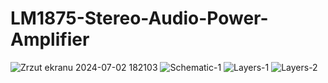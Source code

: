 # LM1875-Stereo-Audio-Power-Amplifier
![Zrzut ekranu 2024-07-02 182103](https://github.com/kprerc/LM1875-Stereo-Audio-Power-Amplifier/assets/161624297/1b59e0c8-0cc2-4cd2-86d2-3482ae104d77)
![Schematic-1](https://github.com/kprerc/LM1875-Stereo-Audio-Power-Amplifier/assets/161624297/19c36b34-4cb2-4c6c-a3af-69b3e80a0019)
![Layers-1](https://github.com/kprerc/LM1875-Stereo-Audio-Power-Amplifier/assets/161624297/4c86149a-8192-41fd-a64f-d1a3854d27ed)
![Layers-2](https://github.com/kprerc/LM1875-Stereo-Audio-Power-Amplifier/assets/161624297/e8092890-4b36-466d-86f8-ee195340beb0)
